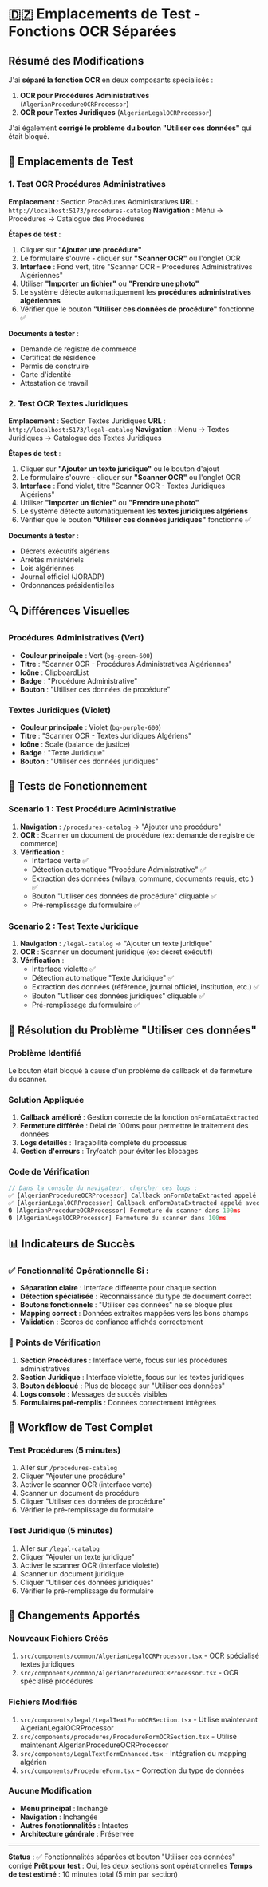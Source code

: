 # 🇩🇿 Emplacements de Test - Fonctions OCR Séparées

## Résumé des Modifications

J'ai **séparé la fonction OCR** en deux composants spécialisés :
1. **OCR pour Procédures Administratives** (`AlgerianProcedureOCRProcessor`)
2. **OCR pour Textes Juridiques** (`AlgerianLegalOCRProcessor`)

J'ai également **corrigé le problème du bouton "Utiliser ces données"** qui était bloqué.

## 🎯 Emplacements de Test

### 1. Test OCR Procédures Administratives

**Emplacement** : Section Procédures Administratives
**URL** : `http://localhost:5173/procedures-catalog`
**Navigation** : Menu → Procédures → Catalogue des Procédures

**Étapes de test** :
1. Cliquer sur **"Ajouter une procédure"**
2. Le formulaire s'ouvre - cliquer sur **"Scanner OCR"** ou l'onglet OCR
3. **Interface** : Fond vert, titre "Scanner OCR - Procédures Administratives Algériennes"
4. Utiliser **"Importer un fichier"** ou **"Prendre une photo"**
5. Le système détecte automatiquement les **procédures administratives algériennes**
6. Vérifier que le bouton **"Utiliser ces données de procédure"** fonctionne ✅

**Documents à tester** :
- Demande de registre de commerce
- Certificat de résidence
- Permis de construire
- Carte d'identité
- Attestation de travail

### 2. Test OCR Textes Juridiques

**Emplacement** : Section Textes Juridiques
**URL** : `http://localhost:5173/legal-catalog`
**Navigation** : Menu → Textes Juridiques → Catalogue des Textes Juridiques

**Étapes de test** :
1. Cliquer sur **"Ajouter un texte juridique"** ou le bouton d'ajout
2. Le formulaire s'ouvre - cliquer sur **"Scanner OCR"** ou l'onglet OCR
3. **Interface** : Fond violet, titre "Scanner OCR - Textes Juridiques Algériens"
4. Utiliser **"Importer un fichier"** ou **"Prendre une photo"**
5. Le système détecte automatiquement les **textes juridiques algériens**
6. Vérifier que le bouton **"Utiliser ces données juridiques"** fonctionne ✅

**Documents à tester** :
- Décrets exécutifs algériens
- Arrêtés ministériels
- Lois algériennes
- Journal officiel (JORADP)
- Ordonnances présidentielles

## 🔍 Différences Visuelles

### Procédures Administratives (Vert)
- **Couleur principale** : Vert (`bg-green-600`)
- **Titre** : "Scanner OCR - Procédures Administratives Algériennes"
- **Icône** : ClipboardList
- **Badge** : "Procédure Administrative"
- **Bouton** : "Utiliser ces données de procédure"

### Textes Juridiques (Violet)
- **Couleur principale** : Violet (`bg-purple-600`)
- **Titre** : "Scanner OCR - Textes Juridiques Algériens"
- **Icône** : Scale (balance de justice)
- **Badge** : "Texte Juridique"
- **Bouton** : "Utiliser ces données juridiques"

## 🚀 Tests de Fonctionnement

### Scenario 1 : Test Procédure Administrative
1. **Navigation** : `/procedures-catalog` → "Ajouter une procédure"
2. **OCR** : Scanner un document de procédure (ex: demande de registre de commerce)
3. **Vérification** : 
   - Interface verte ✅
   - Détection automatique "Procédure Administrative" ✅
   - Extraction des données (wilaya, commune, documents requis, etc.) ✅
   - Bouton "Utiliser ces données de procédure" cliquable ✅
   - Pré-remplissage du formulaire ✅

### Scenario 2 : Test Texte Juridique
1. **Navigation** : `/legal-catalog` → "Ajouter un texte juridique"
2. **OCR** : Scanner un document juridique (ex: décret exécutif)
3. **Vérification** : 
   - Interface violette ✅
   - Détection automatique "Texte Juridique" ✅
   - Extraction des données (référence, journal officiel, institution, etc.) ✅
   - Bouton "Utiliser ces données juridiques" cliquable ✅
   - Pré-remplissage du formulaire ✅

## 🔧 Résolution du Problème "Utiliser ces données"

### Problème Identifié
Le bouton était bloqué à cause d'un problème de callback et de fermeture du scanner.

### Solution Appliquée
1. **Callback amélioré** : Gestion correcte de la fonction `onFormDataExtracted`
2. **Fermeture différée** : Délai de 100ms pour permettre le traitement des données
3. **Logs détaillés** : Traçabilité complète du processus
4. **Gestion d'erreurs** : Try/catch pour éviter les blocages

### Code de Vérification
```javascript
// Dans la console du navigateur, chercher ces logs :
✅ [AlgerianProcedureOCRProcessor] Callback onFormDataExtracted appelé avec succès
✅ [AlgerianLegalOCRProcessor] Callback onFormDataExtracted appelé avec succès
🔒 [AlgerianProcedureOCRProcessor] Fermeture du scanner dans 100ms
🔒 [AlgerianLegalOCRProcessor] Fermeture du scanner dans 100ms
```

## 📊 Indicateurs de Succès

### ✅ Fonctionnalité Opérationnelle Si :
- **Séparation claire** : Interface différente pour chaque section
- **Détection spécialisée** : Reconnaissance du type de document correct
- **Boutons fonctionnels** : "Utiliser ces données" ne se bloque plus
- **Mapping correct** : Données extraites mappées vers les bons champs
- **Validation** : Scores de confiance affichés correctement

### 🚨 Points de Vérification
1. **Section Procédures** : Interface verte, focus sur les procédures administratives
2. **Section Juridique** : Interface violette, focus sur les textes juridiques
3. **Bouton débloqué** : Plus de blocage sur "Utiliser ces données"
4. **Logs console** : Messages de succès visibles
5. **Formulaires pré-remplis** : Données correctement intégrées

## 🔄 Workflow de Test Complet

### Test Procédures (5 minutes)
1. Aller sur `/procedures-catalog`
2. Cliquer "Ajouter une procédure"
3. Activer le scanner OCR (interface verte)
4. Scanner un document de procédure
5. Cliquer "Utiliser ces données de procédure"
6. Vérifier le pré-remplissage du formulaire

### Test Juridique (5 minutes)
1. Aller sur `/legal-catalog`
2. Cliquer "Ajouter un texte juridique"
3. Activer le scanner OCR (interface violette)
4. Scanner un document juridique
5. Cliquer "Utiliser ces données juridiques"
6. Vérifier le pré-remplissage du formulaire

## 📝 Changements Apportés

### Nouveaux Fichiers Créés
1. `src/components/common/AlgerianLegalOCRProcessor.tsx` - OCR spécialisé textes juridiques
2. `src/components/common/AlgerianProcedureOCRProcessor.tsx` - OCR spécialisé procédures

### Fichiers Modifiés
1. `src/components/legal/LegalTextFormOCRSection.tsx` - Utilise maintenant AlgerianLegalOCRProcessor
2. `src/components/procedures/ProcedureFormOCRSection.tsx` - Utilise maintenant AlgerianProcedureOCRProcessor
3. `src/components/LegalTextFormEnhanced.tsx` - Intégration du mapping algérien
4. `src/components/ProcedureForm.tsx` - Correction du type de données

### Aucune Modification
- **Menu principal** : Inchangé
- **Navigation** : Inchangée
- **Autres fonctionnalités** : Intactes
- **Architecture générale** : Préservée

---

**Status** : ✅ Fonctionnalités séparées et bouton "Utiliser ces données" corrigé
**Prêt pour test** : Oui, les deux sections sont opérationnelles
**Temps de test estimé** : 10 minutes total (5 min par section)